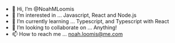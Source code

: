 - 👋 Hi, I’m @NoahMLoomis
- 👀 I’m interested in ... Javascript, React and Node.js
- 🌱 I’m currently learning ... Typescript, and Typescript with React
- 💞️ I’m looking to collaborate on ... Anything!
- 📫 How to reach me ... noah.loomis@me.com

<!---
NoahMLoomis/NoahMLoomis is a ✨ special ✨ repository because its `README.md` (this file) appears on your GitHub profile.
You can click the Preview link to take a look at your changes.
--->
